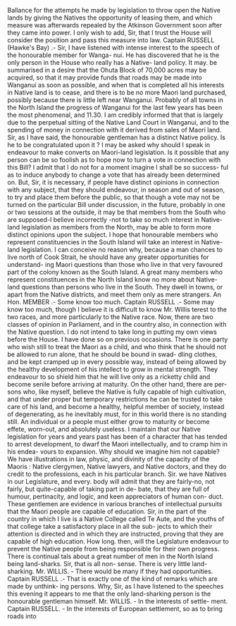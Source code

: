 Ballance for the attempts he made by legislation to throw open the Native lands by giving the Natives the opportunity of leasing them, and which measure was afterwards repealed by the Atkinson Government soon after they came into power. I only wish to add, Sir, that I trust the House will consider the position and pass this measure into law. Captain RUSSELL (Hawke's Bay) .- Sir, I have listened with intense interest to the speech of the honourable member for Wanga- nui. He has discovered that he is the only person in the House who really has a Native- land policy. It may. be summarised in a desire that the Ohuta Block of 70,000 acres may be acquired, so that it may provide funds that roads may be made into Wanganui as soon as possible, and when that is completed all his interests in Native land is to cease, and there is to be no more Maori land purchased, possibly because there is little left near Wanganui. Probably of all towns in the North Island the progress of Wanganui for the last few years has been the most phenomenal, and 11.30. I am credibly informed that that is largely due to the perpetual sitting of the Native Land Court in Wanganui, and to the spending of money in connection with it derived from sales of Maori land. Sir, as I have said, the honourable gentleman has a distinct Native policy. Is he to be congratulated upon it ? I may be asked why should I speak in endeavour to make converts on Maori-land legislation. Is it possible that any person can be so foolish as to hope now to turn a vote in connection with this Bill? I admit that I do not for a moment imagine I shall be so success- ful as to induce anybody to change a vote that has already been determined on. But, Sir, it is necessary, if people have distinct opinions in connection with any subject, that they should endeavour, in season and out of season, to try and place them before the public, so that though a vote may not be turned on the particular Bill under discussion, in the future, probably in one or two sessions at the outside, it may be that members from the South who are supposed-I believe incorrectly -not to take so much interest in Native-land legislation as members from the North, may be able to form more distinct opinions upon the subject. I hope that honourable members who represent constituencies in the South Island will take an interest in Native-land legislation. I can conceive no reason why, because a man chances to live north of Cook Strait, he should have any greater opportunities for understand- ing Maori questions than those who live in that very favoured part of the colony known as the South Island. A great many members who represent constituences in the North Island know no more about Native-land questions than persons who live in the South. They dwell in towns, or apart from the Native districts, and meet them only as mere strangers. An Hon. MEMBER .- Some know too much. Captain RUSSELL .- Some may know too much, though I believe it is difficult to know Mr. Willis terest to the two races, and more particularly to the Native race. Now, there are two classes of opinion in Parliament, and in the country also, in connection with the Native question. I do not intend to take long in putting my own views before the House. I have done so on previous occasions. There is one party who wish still to treat the Maori as a child, and who think that he should not be allowed to run alone, that he should be bound in swad- dling clothes, and be kept cramped up in every possible way, instead of being allowed by the healthy development of his intellect to grow in mental strength. They endeavour to so shield him that he will live only as a ricketty child and become senile before arriving at maturity. On the other hand, there are per- sons who, like myself, believe the Native is fully capable of high cultivation, and that under proper but temporary restrictions he can be trusted to take care of his land, and become a healthy, helpful member of society, instead of degenerating, as he inevitably must, for in this world there is no standing still. An individual or a people must either grow to maturity or become effete, worn-out, and absolutely useless. I maintain that our Native legislation for years and years past has been of a character that has tended to arrest development, to dwarf the Maori intellectually, and to cramp him in his endea- vours to expansion. Why should we imagine him not capable? We have illustrations in law, physic, and divinity of the capacity of the Maoris : Native clergymen, Native lawyers, and Native doctors, and they do credit to the professions, each in his particular branch. Sir. we have Natives in our Legislature, and every. body will admit that they are fairly-no, not fairly, but quite-capable of taking part in de- bate, that they are full of humour, pertinacity, and logic, and keen appreciators of human con- duct. These gentlemen are evidence in various branches of intellectual pursuits that the Maori people are capable of education. Sir, in the part of the country in which I live is a Native College called Te Aute, and the youths of that college take a satisfactory place in all the sub- jects to which their attention is directed and in which they are instructed, proving that they are capable of high education. How long. then, will the Legislature endeavour to prevent the Native people from being responsible for their own progress. There is continual tals about a great number of men in the North Island being land-sharks. Sir, that is all non- sense. There is very little land-sharking. Mr. WILLIS. - There would be many if they had opportunities. Captain RUSSELL .- That is exactly one of the kind of remarks which are made by unthink- ing persons. Why, Sir, as I have listened to the speeches this evening it appears to me that the only land-sharking person is the honourable gentleman himself. Mr. WILLIS. - In the interests of settle- ment. Captain RUSSELL. - In the interests of European settlement, so as to bring roads into 